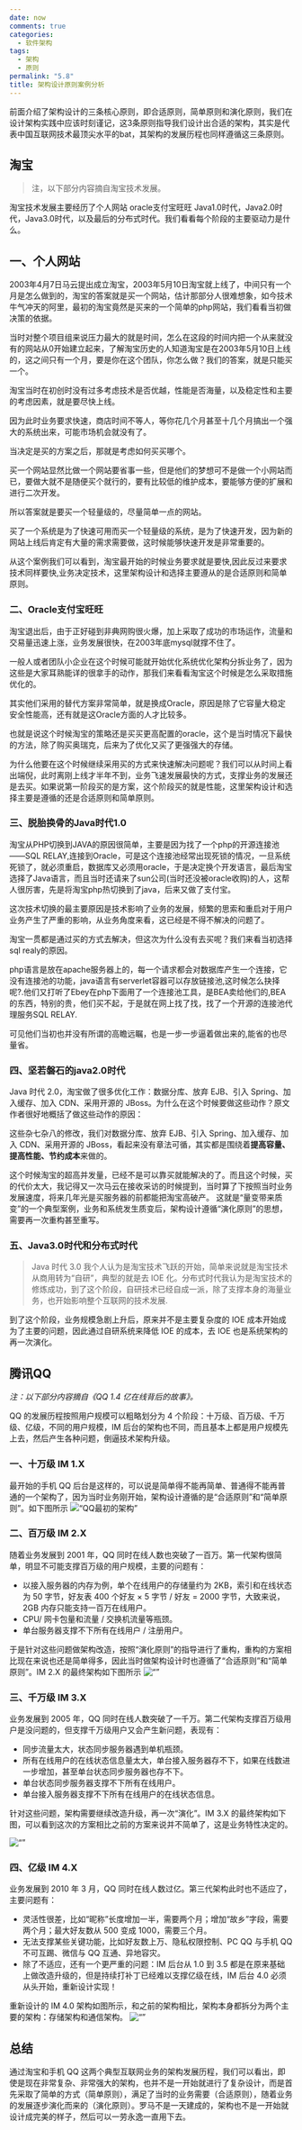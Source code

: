 ```yaml
---
date: now
comments: true
categories:
  - 软件架构
tags:
  - 架构
  - 原则
permalink: "5.8"
title: 架构设计原则案例分析
---
```

前面介绍了架构设计的三条核心原则，即合适原则，简单原则和演化原则，我们在设计架构实践中应该时刻谨记，这3条原则指导我们设计出合适的架构，其实是代表中国互联网技术最顶尖水平的bat，其架构的发展历程也同样遵循这三条原则。

## 淘宝

>注，以下部分内容摘自淘宝技术发展。

淘宝技术发展主要经历了个人网站  oracle支付宝旺旺  Java1.0时代，Java2.0时代，Java3.0时代，以及最后的分布式时代。我们看看每个阶段的主要驱动力是什么。

## 一、个人网站

2003年4月7日马云提出成立淘宝，2003年5月10日淘宝就上线了，中间只有一个月是怎么做到的，淘宝的答案就是买一个网站，估计那部分人很难想象，如今技术牛气冲天的阿里，最初的淘宝竟然是买来的一个简单的php网站，我们看看当初做决策的依据。

当时对整个项目组来说压力最大的就是时间，怎么在这段的时间内把一个从来就没有的网站从0开始建立起来，了解淘宝历史的人知道淘宝是在2003年5月10日上线的，这之间只有一个月，要是你在这个团队，你怎么做？我们的答案，就是只能买一个。

淘宝当时在初创时没有过多考虑技术是否优越，性能是否海量，以及稳定性和主要的考虑因素，就是要尽快上线。

因为此时业务要求快速，商店时间不等人，等你花几个月甚至十几个月搞出一个强大的系统出来，可能市场机会就没有了。

当决定是买的方案之后，那就是考虑如何买买哪个。

买一个网站显然比做一个网站要省事一些，但是他们的梦想可不是做一个小网站而已，要做大就不是随便买个就行的，要有比较低的维护成本，要能够方便的扩展和进行二次开发。

所以答案就是要买一个轻量级的，尽量简单一点的网站。

买了一个系统是为了快速可用而买一个轻量级的系统，是为了快速开发，因为新的网站上线后肯定有大量的需求需要做，这时候能够快速开发是非常重要的。

从这个案例我们可以看到，淘宝最开始的时候业务要求就是要快,因此反过来要求技术同样要快,业务决定技术，这里架构设计和选择主要遵从的是合适原则和简单原则。

### 二、Oracle支付宝旺旺

淘宝退出后，由于正好碰到非典网购很火爆，加上采取了成功的市场运作，流量和交易量迅速上涨，业务发展很快，在2003年底mysql就撑不住了。

一般人或者团队小企业在这个时候可能就开始优化系统优化架构分拆业务了，因为这些是大家耳熟能详的很拿手的动作，那我们来看看淘宝这个时候是怎么采取措施优化的。

其实他们采用的替代方案非常简单，就是换成Oracle，原因是除了它容量大稳定安全性能高，还有就是这Oracle方面的人才比较多。

也就是说这个时候淘宝的策略还是买买更高配置的oracle，这个是当时情况下最快的方法，除了购买奥瑞克，后来为了优化又买了更强强大的存储。

为什么他要在这个时候继续采用买的方式来快速解决问题呢？我们可以从时间上看出端倪，此时离刚上线才半年不到，业务飞速发展最快的方式，支撑业务的发展还是去买。如果说第一阶段买的是方案，这个阶段买的就是性能，这里架构设计和选择主要是遵循的还是合适原则和简单原则。

### 三、脱胎换骨的Java时代1.0

淘宝从PHP切换到JAVA的原因很简单，主要是因为找了一个php的开源连接池——SQL RELAY,连接到Oracle，可是这个连接池经常出现死锁的情况，一旦系统死锁了，就必须重启，数据库又必须用oracle，于是决定换个开发语言，最后淘宝选择了Java语言，而且当时还请来了sun公司(当时还没被oracle收购)的人，这帮人很厉害，先是将淘宝php热切换到了java，后来又做了支付宝。

这次技术切换的最主要原因是技术影响了业务的发展，频繁的思索和重启对于用户业务产生了严重的影响，从业务角度来看，这已经是不得不解决的问题了。

淘宝一贯都是通过买的方式去解决，但这次为什么没有去买呢？我们来看当初选择sql realy的原因。

php语言是放在apache服务器上的，每一个请求都会对数据库产生一个连接，它没有连接池的功能，java语言有serverlet容器可以存放链接池,这时候怎么抉择呢?.他们又打听了Ebey在php下面用了一个连接池工具，是BEA卖给他们的,BEA的东西，特别的贵，他们买不起，于是就在网上找了找，找了一个开源的连接池代理服务SQL RELAY.

可见他们当初也并没有所谓的高瞻远瞩，也是一步一步逼着做出来的,能省的也尽量省。

### 四、坚若磐石的java2.0时代

Java 时代 2.0，淘宝做了很多优化工作：数据分库、放弃 EJB、引入 Spring、加入缓存、加入 CDN、采用开源的 JBoss。为什么在这个时候要做这些动作？原文作者很好地概括了做这些动作的原因：

这些杂七杂八的修改，我们对数据分库、放弃 EJB、引入 Spring、加入缓存、加入 CDN、采用开源的 JBoss，看起来没有章法可循，其实都是围绕着**提高容量、提高性能、节约成本**来做的。

这个时候淘宝的超高并发量，已经不是可以靠买就能解决的了。而且这个时候，买的代价太大，我记得又一次马云在接收采访的时候提到，当时算了下按照当时业务发展速度，将来几年光是买服务器的前都能把淘宝高破产。
这就是“量变带来质变”的一个典型案例，业务和系统发生质变后，架构设计遵循“演化原则”的思想，需要再一次重构甚至重写。

### 五、Java3.0时代和分布式时代

>Java 时代 3.0 我个人认为是淘宝技术飞跃的开始，简单来说就是淘宝技术从商用转为“自研”，典型的就是去 IOE 化。分布式时代我认为是淘宝技术的修炼成功，到了这个阶段，自研技术已经自成一派，除了支撑本身的海量业务，也开始影响整个互联网的技术发展.

到了这个阶段，业务规模急剧上升后，原来并不是主要复杂度的 IOE 成本开始成为了主要的问题，因此通过自研系统来降低 IOE 的成本，去 IOE 也是系统架构的再一次演化。

## 腾讯QQ

*注：以下部分内容摘自《QQ 1.4 亿在线背后的故事》。*

QQ 的发展历程按照用户规模可以粗略划分为 4 个阶段：十万级、百万级、千万级、亿级，不同的用户规模，IM 后台的架构也不同，而且基本上都是用户规模先上去，然后产生各种问题，倒逼技术架构升级。

### 一、十万级 IM 1.X

最开始的手机 QQ 后台是这样的，可以说是简单得不能再简单、普通得不能再普通的一个架构了，因为当时业务刚开始，架构设计遵循的是“合适原则”和“简单原则”。如下图所示
![“QQ最初的架构”](https://pic.downk.cc/item/5e724d26e83c3a1e3a25ead3.jpg)

### 二、百万级 IM 2.X

随着业务发展到 2001 年，QQ 同时在线人数也突破了一百万。第一代架构很简单，明显不可能支撑百万级的用户规模，主要的问题有：

* 以接入服务器的内存为例，单个在线用户的存储量约为 2KB，索引和在线状态为 50 字节，好友表 400 个好友 × 5 字节 / 好友 = 2000 字节，大致来说，2GB 内存只能支持一百万在线用户。
* CPU/ 网卡包量和流量 / 交换机流量等瓶颈。
* 单台服务器支撑不下所有在线用户 / 注册用户。

于是针对这些问题做架构改造，按照“演化原则”的指导进行了重构，重构的方案相比现在来说也还是简单得多，因此当时做架构设计时也遵循了“合适原则”和“简单原则”。IM 2.X 的最终架构如下图所示
![“”](https://pic.downk.cc/item/5e724daae83c3a1e3a261aef.jpg)

### 三、千万级 IM 3.X

业务发展到 2005 年，QQ 同时在线人数突破了一千万。第二代架构支撑百万级用户是没问题的，但支撑千万级用户又会产生新问题，表现有：

* 同步流量太大，状态同步服务器遇到单机瓶颈。
* 所有在线用户的在线状态信息量太大，单台接入服务器存不下，如果在线数进一步增加，甚至单台状态同步服务器也存不下。
* 单台状态同步服务器支撑不下所有在线用户。
* 单台接入服务器支撑不下所有在线用户的在线状态信息。

针对这些问题，架构需要继续改造升级，再一次“演化”。IM 3.X 的最终架构如下图，可以看到这次的方案相比之前的方案来说并不简单了，这是业务特性决定的。

![“”](https://pic.downk.cc/item/5e724e34e83c3a1e3a265948.jpg)

### 四、亿级 IM 4.X

业务发展到 2010 年 3 月，QQ 同时在线人数过亿。第三代架构此时也不适应了，主要问题有：

* 灵活性很差，比如“昵称”长度增加一半，需要两个月；增加“故乡”字段，需要两个月；最大好友数从 500 变成 1000，需要三个月。
* 无法支撑某些关键功能，比如好友数上万、隐私权限控制、PC QQ 与手机 QQ 不可互踢、微信与 QQ 互通、异地容灾。
* 除了不适应，还有一个更严重的问题：IM 后台从 1.0 到 3.5 都是在原来基础上做改造升级的，但是持续打补丁已经难以支撑亿级在线，IM 后台 4.0 必须从头开始，重新设计实现！

重新设计的 IM 4.0 架构如图所示，和之前的架构相比，架构本身都拆分为两个主要的架构：存储架构和通信架构。
![“”](https://pic.downk.cc/item/5e724eb3e83c3a1e3a26a38c.jpg)

## 总结

通过淘宝和手机 QQ 这两个典型互联网业务的架构发展历程，我们可以看出，即使是现在非常复杂、非常强大的架构，也并不是一开始就进行了复杂设计，而是首先采取了简单的方式（简单原则），满足了当时的业务需要（合适原则），随着业务的发展逐步演化而来的（演化原则）。罗马不是一天建成的，架构也不是一开始就设计成完美的样子，然后可以一劳永逸一直用下去。

